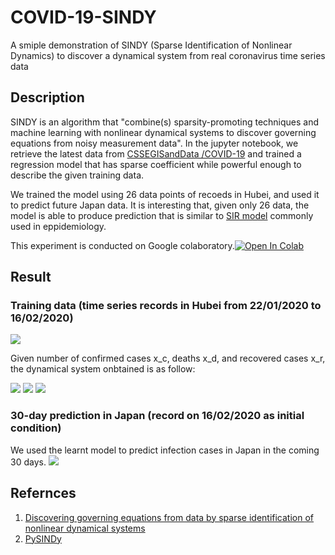# COVID-19-SINDY
A smiple demonstration of SINDY (Sparse Identification of Nonlinear Dynamics) to discover a dynamical system from real coronavirus time series data

## Description
SINDY is an algorithm that "combine(s) sparsity-promoting techniques and machine learning with nonlinear dynamical systems to discover governing equations from noisy measurement data". In the jupyter notebook, we retrieve the latest data from [CSSEGISandData
/COVID-19](https://github.com/CSSEGISandData/COVID-19) and trained a regression model that has sparse coefficient while powerful enough to describe the given training data.

We trained the model using 26 data points of recoeds in Hubei, and used it to predict future Japan data. It is interesting that, given only 26 data, the model is able to produce prediction that is similar to [SIR model](https://en.wikipedia.org/wiki/Compartmental_models_in_epidemiology) commonly used in eppidemiology.

This experiment is conducted on Google colaboratory.[![Open In Colab](https://colab.research.google.com/assets/colab-badge.svg)](https://colab.research.google.com/github/shaoanlu/COVID-19-SINDY/blob/master/covid-19_SINDY.ipynb)

## Result
### Training data (time series records in Hubei from 22/01/2020 to 16/02/2020)
![](https://github.com/shaoanlu/COVID-19-SINDY/raw/master/imgs/trn.png)

Given number of confirmed cases x_c, deaths x_d, and recovered cases x_r, the dynamical system onbtained is as follow:

<img src="https://render.githubusercontent.com/render/math?math=\dot{x}_{c}=-0.324x_{c}-16.27x_{d}%2B15.486x_{r}%2B0.036x_{r}^2%2B799.84662">

<img src="https://render.githubusercontent.com/render/math?math=\dot{x}_{d}=0.061x_{c}%2B0.117x_{d}-1.88x_{r}%2B14.988">

<img src="https://render.githubusercontent.com/render/math?math=\dot{x}_{r}=-0.0291x_{d}%2B0.171x_{r}%2B5.411">

### 30-day prediction in Japan (record on 16/02/2020 as initial condition)
We used the learnt model to predict infection cases in Japan in the coming 30 days.
![](https://github.com/shaoanlu/COVID-19-SINDY/raw/master/imgs/pred.png)


## Refernces
1. [Discovering governing equations from data by sparse identification of nonlinear dynamical systems](https://www.pnas.org/content/113/15/3932)
2. [PySINDy](https://github.com/luckystarufo/pySINDy)
